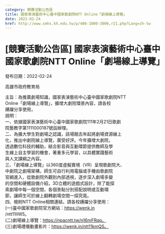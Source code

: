 ```yaml
---
category: 競賽活動公告區
title: 國家表演藝術中心臺中國家歌劇院NTT Online「劇場線上導覽」
date: 2022-02-24
href: http://www.smhs.kh.edu.tw/p/406-1000-3006,r21.php?Lang=zh-tw
---
```


# [競賽活動公告區] 國家表演藝術中心臺中國家歌劇院NTT Online「劇場線上導覽」

發布日期：2022-02-24

高雄市政府教育局  
  
主旨：為推廣劇場知識，國家表演藝術中心臺中國家歌劇院NTT  
Online「劇場線上導覽」，擴增大劇院環景內容，請各校  
踴躍分享使用，  
說明：  
一、依據國家表演藝術中心臺中國家歌劇院111年2月21日歌劇  
院藝教字第1111000187號函辦理。  
二、為擴大學生對劇場之認識，該場館去年起將劇場資源線上  
化，推出中劇院線上導覽，廣受好評。今年擴增大劇院，  
透過數位科技的輔助，結合影音與互動環節提供教師及學  
生線上自主學習的機會，著重多元學習，以具體實踐藝術  
與人文課綱之內容。  
三、「劇場線上導覽」以360度虛擬實境（VR）呈現歌劇院大、  
中劇院之劇場架構，師生可自行利用電腦或手機由歌劇院  
官網進入，從歌劇院外觀到內部透視，逐步深入劇場多變  
的空間和硬體設備介紹，3D立體的遊戲式設計，除了能探  
索劇場中每一個空間，各個景點分別搭配說明或互動環  
節，讓師生可於線上翻轉劇場空間一探究竟。  
四、檢附NTT Online相關連結，請各校踴躍分享使用：  
(一)臺中國家歌劇院官方網站：https://wenk.in  
/ntt11IIW5。  
(二)劇場線上導覽：https://npacntt.tw/n16mFRqq。  
(三)劇場禮儀動畫影片：https://wenk.in/ntt11kmQS。


